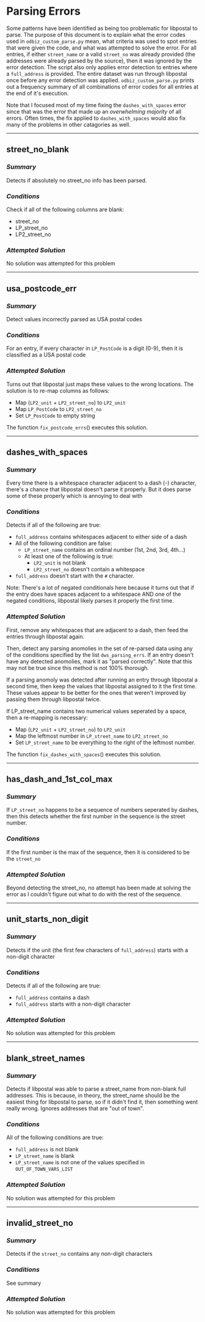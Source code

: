 # Parsing Errors
Some patterns have been identified as being too problematic for libpostal to parse. The purpose of this document is to explain what the error codes used in `odbiz_custom_parse.py` mean, what criteria was used to spot entries that were given the code, and what was attempted to solve the error. For all entries, if either `street_name` or a valid `street_no` was already provided (the addresses were already parsed by the source), then it was ignored by the error detection. The script also only applies error detection to entries where a `full_address` is provided. The entire dataset was run through libpostal once before any error detection was applied. `odbiz_custom_parse.py` prints out a frequency summary of all combinations of error codes for all entries at the end of it's execution. 

Note that I focused most of my time fixing the `dashes_with_spaces` error since that was the error that made up an *overwhelming majority* of all errors. Often times, the fix applied to `dashes_with_spaces` would also fix many of the problems in other catagories as well.

---

## street_no_blank

### *Summary*
Detects if absolutely no street_no info has been parsed.

### *Conditions*
Check if all of the following columns are blank:
- street_no
- LP_street_no
- LP2_street_no

### *Attempted Solution*
No solution was attempted for this problem

---

## usa_postcode_err

### *Summary*
Detect values incorrectly parsed as USA postal codes

### *Conditions*
For an entry, if every character in `LP_PostCode` is a digit (0-9), then it is classified as a USA postal code

### *Attempted Solution*
Turns out that libpostal just maps these values to the wrong locations. The solution is to re-map columns as follows:
- Map (`LP2_unit` + `LP2_street_no`) to `LP2_unit`
- Map `LP_PostCode` to `LP2_street_no`
- Set `LP_PostCode` to empty string

The function `fix_postcode_errs`() executes this solution.

---

## dashes_with_spaces

### *Summary*
Every time there is a whitespace character adjacent to a dash (-) character, there's a chance that libpostal doesn't parse it properly. But it does parse some of these properly which is annoying to deal with

### *Conditions*
Detects if all of the following are true:
- `full_address` contains whitespaces adjacent to either side of a dash
- All of the following condition are false:
  - `LP_street_name` contains an ordinal number (1st, 2nd, 3rd, 4th...)
  - At least one of the following is true:
    - `LP2_unit` is not blank
    - `LP2_street_no` doesn't contain a whitespace
- `full_address` doesn't start with the `#` character. 

Note: There's a lot of negated conditionals here because it turns out that if the entry does have spaces adjacent to a whitespace AND one of the negated conditions, libpostal likely parses it properly the first time.

### *Attempted Solution*
First, remove any whitespaces that are adjacent to a dash, then feed the entries through libpostal again.

Then, detect any parsing anomolies in the set of re-parsed data using any of the conditions specified by the list `dws_parsing_errs`. If an entry doesn't have any detected anomolies, mark it as "parsed correctly". Note that this may not be true since this method is not 100% thorough. 

If a parsing anomoly was detected after running an entry through libpostal a second time, then keep the values that libpostal assigned to it the first time. These values appear to be better for the ones that weren't improved by passing them through libpostal twice. 

If LP_street_name contains two numerical values seperated by a space, then a re-mapping is necessary:
- Map (`LP2_unit` + `LP2_street_no`) to `LP2_unit`
- Map the leftmost number in `LP_street_name` to `LP2_street_no`
- Set `LP_street_name` to be everything to the right of the leftmost number. 

The function `fix_dashes_with_spaces`() executes this solution.

---

## has_dash_and_1st_col_max

### *Summary*
If `LP_street_no` happens to be a sequence of numbers seperated by dashes, then this detects whether the first number in the sequence is the street number.

### *Conditions*
If the first number is the max of the sequence, then it is considered to be the `street_no`

### *Attempted Solution*
Beyond detecting the street_no, no attempt has been made at solving the error as I couldn't figure out what to do with the rest of the sequence. 

---

## unit_starts_non_digit

### *Summary*
Detects if the unit (the first few characters of `full_address`) starts with a non-digit character

### *Conditions*
Detects if all of the following are true:
- `full_address` contains a dash
- `full_address` starts with a non-digit character

### *Attempted Solution*
No solution was attempted for this problem

---

## blank_street_names

### *Summary*
Detects if libpostal was able to parse a street_name from non-blank full addresses. This is because, in theory, the street_name should be the easiest thing for libpostal to parse, so if it didn't find it, then something went really wrong. Ignores addresses that are "out of town". 

### *Conditions*
All of the following conditions are true:
- `full_address` is not blank
- `LP_street_name` is blank
- `LP_street_name` is not one of the values specified in `OUT_OF_TOWN_VARS_LIST`

### *Attempted Solution*
No solution was attempted for this problem

---

## invalid_street_no

### *Summary*
Detects if the `street_no` contains any non-digit characters

### *Conditions*
See summary

### *Attempted Solution*
No solution was attempted for this problem
